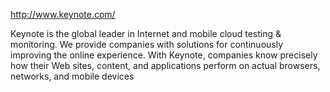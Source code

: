 http://www.keynote.com/

Keynote is the global leader in Internet and mobile cloud testing & monitoring. We provide companies with solutions for continuously improving the online experience. With Keynote, companies know precisely how their Web sites, content, and applications perform on actual browsers, networks, and mobile devices
